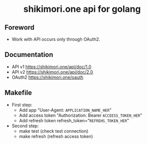 <div align="center">
  <h1>shikimori.one api for golang</h1>
</div>

## Foreword
- Work with API occurs only through OAuth2.

## Documentation
* API v1 https://shikimori.one/api/doc/1.0
* API v2 https://shikimori.one/api/doc/2.0 
* OAuth2 https://shikimori.one/oauth

## Makefile
- First step:
  * Add app "User-Agent: `APPLICATION_NAME_HER`"
  * Add access token "Authorization: Bearer `ACCEESS_TOKEN_HER`"
  * Add refresh token refresh_token="`REFREHS_TOKEN_HER`"
- Second step:
  * make test (check test connection)
  * make refresh (refresh access token)
